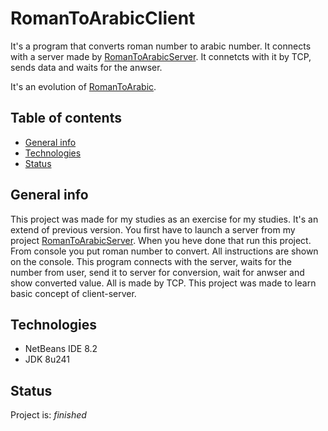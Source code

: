 # RomanToArabicClient
It's a program that converts roman number to arabic number. It connects with a server made by [RomanToArabicServer](https://github.com/janracz/RomanToArabicServer). It connetcts with it by TCP, sends data and waits for the anwser.

It's an evolution of [RomanToArabic](https://github.com/janracz/RomanToArabic).

## Table of contents
* [General info](#general-info)
* [Technologies](#technologies)
* [Status](#status)

## General info
This project was made for my studies as an exercise for my studies. It's an extend of previous version. You first have to launch a server from my project [RomanToArabicServer](https://github.com/janracz/RomanToArabicServer). When you heve done that run this project. From console you put roman number to convert. All instructions are shown on the console. This program connects with the server, waits for the number from user, send it to server for conversion, wait for anwser and show converted value. All is made by TCP. This project was made to learn basic concept of client-server.


## Technologies
* NetBeans IDE 8.2
* JDK 8u241


## Status
Project is: _finished_
